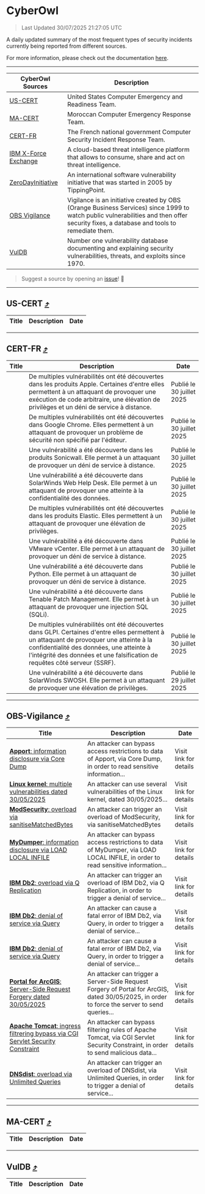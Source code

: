 
 <div id='top'></div>

# CyberOwl

 > Last Updated 30/07/2025 21:27:05 UTC
 
 A daily updated summary of the most frequent types of security incidents currently being reported from different sources.
 
 For more information, please check out the documentation [here](./docs/README.md).
 
 ---
 |CyberOwl Sources|Description|
 |---|---|
 |[US-CERT](#us-cert-arrow_heading_up)|United States Computer Emergency and Readiness Team.|
 |[MA-CERT](#ma-cert-arrow_heading_up)|Moroccan Computer Emergency Response Team.|
 |[CERT-FR](#cert-fr-arrow_heading_up)|The French national government Computer Security Incident Response Team.|
 |[IBM X-Force Exchange](#ibmcloud-arrow_heading_up)|A cloud-based threat intelligence platform that allows to consume, share and act on threat intelligence.|
 |[ZeroDayInitiative](#zerodayinitiative-arrow_heading_up)|An international software vulnerability initiative that was started in 2005 by TippingPoint.|
 |[OBS Vigilance](#obs-vigilance-arrow_heading_up)|Vigilance is an initiative created by OBS (Orange Business Services) since 1999 to watch public vulnerabilities and then offer security fixes, a database and tools to remediate them.|
 |[VulDB](#vuldb-arrow_heading_up)|Number one vulnerability database documenting and explaining security vulnerabilities, threats, and exploits since 1970.|
 
 > Suggest a source by opening an [issue](https://github.com/karimhabush/cyberowl/issues)! :raised_hands:
 ---

## US-CERT [:arrow_heading_up:](#cyberowl)

 |Title|Description|Date|
 |---|---|---|
 
 ---

## CERT-FR [:arrow_heading_up:](#cyberowl)

 |Title|Description|Date|
 |---|---|---|
 |[](https://www.cert.ssi.gouv.fr/avis/CERTFR-2025-AVI-0640/)|De multiples vulnérabilités ont été découvertes dans les produits Apple. Certaines d'entre elles permettent à un attaquant de provoquer une exécution de code arbitraire, une élévation de privilèges et un déni de service à distance.|Publié le 30 juillet 2025|
 |[](https://www.cert.ssi.gouv.fr/avis/CERTFR-2025-AVI-0639/)|De multiples vulnérabilités ont été découvertes dans Google Chrome. Elles permettent à un attaquant de provoquer un problème de sécurité non spécifié par l'éditeur.|Publié le 30 juillet 2025|
 |[](https://www.cert.ssi.gouv.fr/avis/CERTFR-2025-AVI-0638/)|Une vulnérabilité a été découverte dans les produits Sonicwall. Elle permet à un attaquant de provoquer un déni de service à distance.|Publié le 30 juillet 2025|
 |[](https://www.cert.ssi.gouv.fr/avis/CERTFR-2025-AVI-0637/)|Une vulnérabilité a été découverte dans SolarWinds Web Help Desk. Elle permet à un attaquant de provoquer une atteinte à la confidentialité des données.|Publié le 30 juillet 2025|
 |[](https://www.cert.ssi.gouv.fr/avis/CERTFR-2025-AVI-0636/)|De multiples vulnérabilités ont été découvertes dans les produits Elastic. Elles permettent à un attaquant de provoquer une élévation de privilèges.|Publié le 30 juillet 2025|
 |[](https://www.cert.ssi.gouv.fr/avis/CERTFR-2025-AVI-0635/)|Une vulnérabilité a été découverte dans VMware vCenter. Elle permet à un attaquant de provoquer un déni de service à distance.|Publié le 30 juillet 2025|
 |[](https://www.cert.ssi.gouv.fr/avis/CERTFR-2025-AVI-0634/)|Une vulnérabilité a été découverte dans Python. Elle permet à un attaquant de provoquer un déni de service à distance.|Publié le 30 juillet 2025|
 |[](https://www.cert.ssi.gouv.fr/avis/CERTFR-2025-AVI-0633/)|Une vulnérabilité a été découverte dans Tenable Patch Management. Elle permet à un attaquant de provoquer une injection SQL (SQLi).|Publié le 30 juillet 2025|
 |[](https://www.cert.ssi.gouv.fr/avis/CERTFR-2025-AVI-0632/)|De multiples vulnérabilités ont été découvertes dans GLPI. Certaines d'entre elles permettent à un attaquant de provoquer une atteinte à la confidentialité des données, une atteinte à l'intégrité des données et une falsification de requêtes côté serveur (SSRF).|Publié le 30 juillet 2025|
 |[](https://www.cert.ssi.gouv.fr/avis/CERTFR-2025-AVI-0631/)|Une vulnérabilité a été découverte dans SolarWinds SWOSH. Elle permet à un attaquant de provoquer une élévation de privilèges.|Publié le 29 juillet 2025|
 
 ---

## OBS-Vigilance [:arrow_heading_up:](#cyberowl)

 |Title|Description|Date|
 |---|---|---|
 |[<a href="https://vigilance.fr/vulnerability/Apport-information-disclosure-via-Core-Dump-47317" class="noirorange"><b>Apport</b>: information disclosure via Core Dump</a>](https://vigilance.fr/vulnerability/Apport-information-disclosure-via-Core-Dump-47317)|An attacker can bypass access restrictions to data of Apport, via Core Dump, in order to read sensitive information...|Visit link for details|
 |[<a href="https://vigilance.fr/vulnerability/Linux-kernel-multiple-vulnerabilities-dated-30-05-2025-47314" class="noirorange"><b>Linux kernel</b>: multiple vulnerabilities dated 30/05/2025</a>](https://vigilance.fr/vulnerability/Linux-kernel-multiple-vulnerabilities-dated-30-05-2025-47314)|An attacker can use several vulnerabilities of the Linux kernel, dated 30/05/2025...|Visit link for details|
 |[<a href="https://vigilance.fr/vulnerability/ModSecurity-overload-via-sanitiseMatchedBytes-47312" class="noirorange"><b>ModSecurity</b>: overload via sanitiseMatchedBytes</a>](https://vigilance.fr/vulnerability/ModSecurity-overload-via-sanitiseMatchedBytes-47312)|An attacker can trigger an overload of ModSecurity, via sanitiseMatchedBytes|Visit link for details|
 |[<a href="https://vigilance.fr/vulnerability/MyDumper-information-disclosure-via-LOAD-LOCAL-INFILE-47311" class="noirorange"><b>MyDumper</b>: information disclosure via LOAD LOCAL INFILE</a>](https://vigilance.fr/vulnerability/MyDumper-information-disclosure-via-LOAD-LOCAL-INFILE-47311)|An attacker can bypass access restrictions to data of MyDumper, via LOAD LOCAL INFILE, in order to read sensitive information...|Visit link for details|
 |[<a href="https://vigilance.fr/vulnerability/IBM-Db2-overload-via-Q-Replication-47310" class="noirorange"><b>IBM Db2</b>: overload via Q Replication</a>](https://vigilance.fr/vulnerability/IBM-Db2-overload-via-Q-Replication-47310)|An attacker can trigger an overload of IBM Db2, via Q Replication, in order to trigger a denial of service...|Visit link for details|
 |[<a href="https://vigilance.fr/vulnerability/IBM-Db2-denial-of-service-via-Query-47309" class="noirorange"><b>IBM Db2</b>: denial of service via Query</a>](https://vigilance.fr/vulnerability/IBM-Db2-denial-of-service-via-Query-47309)|An attacker can cause a fatal error of IBM Db2, via Query, in order to trigger a denial of service...|Visit link for details|
 |[<a href="https://vigilance.fr/vulnerability/IBM-Db2-denial-of-service-via-Query-47308" class="noirorange"><b>IBM Db2</b>: denial of service via Query</a>](https://vigilance.fr/vulnerability/IBM-Db2-denial-of-service-via-Query-47308)|An attacker can cause a fatal error of IBM Db2, via Query, in order to trigger a denial of service...|Visit link for details|
 |[<a href="https://vigilance.fr/vulnerability/Portal-for-ArcGIS-Server-Side-Request-Forgery-dated-30-05-2025-47306" class="noirorange"><b>Portal for ArcGIS</b>: Server-Side Request Forgery dated 30/05/2025</a>](https://vigilance.fr/vulnerability/Portal-for-ArcGIS-Server-Side-Request-Forgery-dated-30-05-2025-47306)|An attacker can trigger a Server-Side Request Forgery of Portal for ArcGIS, dated 30/05/2025, in order to force the server to send queries...|Visit link for details|
 |[<a href="https://vigilance.fr/vulnerability/Apache-Tomcat-ingress-filtrering-bypass-via-CGI-Servlet-Security-Constraint-47305" class="noirorange"><b>Apache Tomcat</b>: ingress filtrering bypass via CGI Servlet Security Constraint</a>](https://vigilance.fr/vulnerability/Apache-Tomcat-ingress-filtrering-bypass-via-CGI-Servlet-Security-Constraint-47305)|An attacker can bypass filtering rules of Apache Tomcat, via CGI Servlet Security Constraint, in order to send malicious data...|Visit link for details|
 |[<a href="https://vigilance.fr/vulnerability/DNSdist-overload-via-Unlimited-Queries-47304" class="noirorange"><b>DNSdist</b>: overload via Unlimited Queries</a>](https://vigilance.fr/vulnerability/DNSdist-overload-via-Unlimited-Queries-47304)|An attacker can trigger an overload of DNSdist, via Unlimited Queries, in order to trigger a denial of service...|Visit link for details|
 
 ---

## MA-CERT [:arrow_heading_up:](#cyberowl)

 |Title|Description|Date|
 |---|---|---|
 
 ---

## VulDB [:arrow_heading_up:](#cyberowl)

 |Title|Description|Date|
 |---|---|---|
 